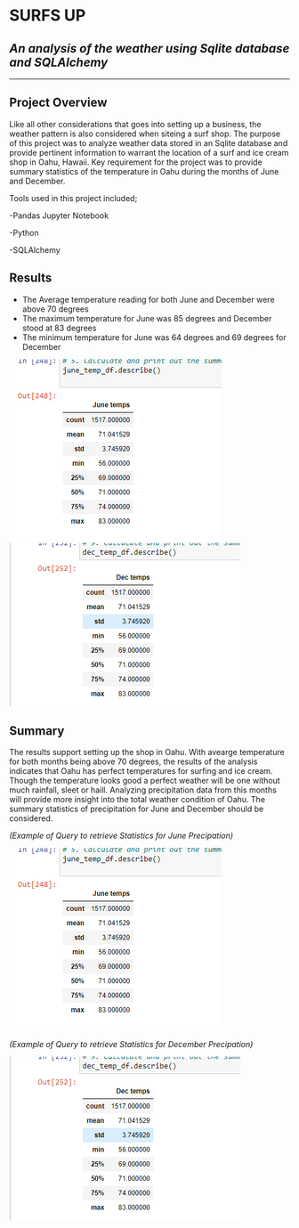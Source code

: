 # SURFS UP 
## _An analysis of the weather using Sqlite database and SQLAlchemy_
***

## Project Overview

Like all other considerations that goes into setting up a business, the weather pattern is also considered when siteing a surf shop. 
The purpose of this project was to analyze weather data stored in an Sqlite database and provide pertinent information to warrant the location of a surf and ice cream shop in Oahu, Hawaii. 
Key requirement for the project was to provide summary statistics of the temperature in Oahu during the months of June and December.

Tools used in this project included;

-Pandas Jupyter Notebook

-Python

-SQLAlchemy

## Results

* The Average temperature reading for both June and December were above 70 degrees
* The maximum temperature for June was 85 degrees and December stood at 83 degrees
* The minimum temperature for June was 64 degrees and 69 degrees for December

![Image text](https://github.com/emmanuelbrim/surfs_up/blob/main/Resources/June%20Temps.PNG)
![](https://github.com/emmanuelbrim/surfs_up/blob/main/Resources/Dec%20Temps.PNG)

## Summary

The results support setting up the shop in Oahu.
With avearge temperature for both months being above 70 degrees, the results of the analysis indicates that Oahu has perfect temperatures for surfing and ice cream. 
Though the temperature looks good a perfect weather will be one without much rainfall, sleet or haill.
Analyzing precipitation data from this months will provide more insight into the total weather condition of Oahu. 
The summary statistics of precipitation for June and December should be considered.


*(Example of Query to retrieve Statistics for June Precipation)* 

![Image text](https://github.com/emmanuelbrim/surfs_up/blob/main/Resources/June%20Temps.PNG)


*(Example of Query to retrieve Statistics for December Precipation)*

![](https://github.com/emmanuelbrim/surfs_up/blob/main/Resources/Dec%20Temps.PNG)
